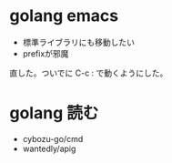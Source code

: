 # golang emacs

- 標準ライブラリにも移動したい
- prefixが邪魔

直した。ついでに C-c : で動くようにした。

# golang 読む

- cybozu-go/cmd
- wantedly/apig

